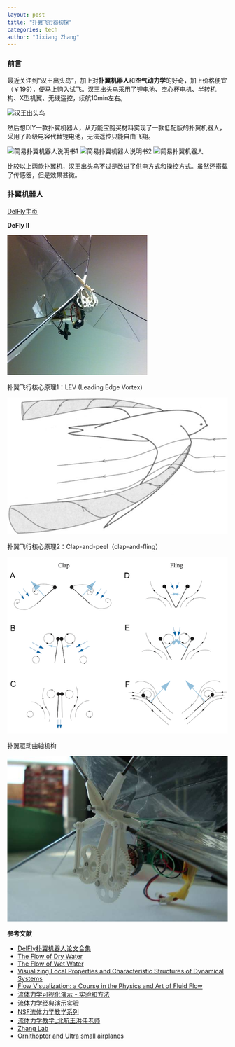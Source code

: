 ```yaml
---
layout: post
title: "扑翼飞行器初探"
categories: tech
author: "Jixiang Zhang"
---
```


### 前言

最近关注到“汉王出头鸟”，加上对**扑翼机器人**和**空气动力学**的好奇，加上价格便宜（￥199），便马上购入试飞。汉王出头鸟采用了锂电池、空心杯电机、半转机构、X型机翼、无线遥控，续航10min左右。

![汉王出头鸟](https://i.loli.net/2019/12/10/Cr4o2xSFXLJTVkp.jpg)

然后想DIY一款扑翼机器人，从万能宝购买材料实现了一款低配版的扑翼机器人，采用了超级电容代替锂电池，无法遥控只能自由飞翔。

![简易扑翼机器人说明书1](https://i.loli.net/2019/12/10/2U4WNJCmEVF5lzG.jpg)
![简易扑翼机器人说明书2](https://i.loli.net/2019/12/10/iqs14Qn2T5LyCcS.jpg)
![简易扑翼机器人](https://i.loli.net/2019/12/10/9sD2LoryGbeiBv1.jpg)

比较以上两款扑翼机，汉王出头鸟不过是改进了供电方式和操控方式。虽然还搭载了传感器，但是效果甚微。

### 扑翼机器人

[DelFly主页](http://www.delfly.nl/home/)

**DeFly II**

![DeFly II](/images/delfly2.jpg)

扑翼飞行核心原理1：LEV (Leading Edge Vortex)

![](/images/LEV.jpg)

扑翼飞行核心原理2：Clap-and-peel（clap-and-fling）

![](/images/clap-and-fling.png)

扑翼驱动曲轴机构

![](/images/crank-shaft.jpg)

**参考文献**

- [DelFly扑翼机器人论文合集](https://pan.baidu.com/s/1uakPfuWY12g03PpR6EcGkA)
- [The Flow of Dry Water](https://www.feynmanlectures.caltech.edu/II_40.html)
- [The Flow of Wet Water](https://www.feynmanlectures.caltech.edu/II_41.html)
- [Visualizing Local Properties and Characteristic Structures of Dynamical Systems](https://users.cg.tuwien.ac.at/helwig/diss/diss.htm)
- [Flow Visualization: a Course in the Physics and Art of Fluid Flow](http://www.flowvis.org/)
- [流体力学可视化演示 - 实验和方法](https://www.bilibili.com/video/av67344256/)
- [流体力学经典演示实验](https://www.bilibili.com/video/av13921135/?spm_id_from=333.788.videocard.0)
- [NSF流体力学教学系列](https://www.bilibili.com/video/av56775334/?spm_id_from=333.788.videocard.0)
- [流体力学教学_北航王洪伟老师](https://www.bilibili.com/video/av52215252?p=1)
- [Zhang Lab](https://physics.nyu.edu/~jz11/)
- [Ornithopter and Ultra small airplanes](http://kakutaclinic.life.coocan.jp/HabatakE.htm)